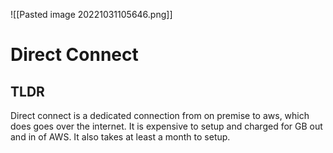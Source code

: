 ![[Pasted image 20221031105646.png]]
# Direct Connect

## TLDR
Direct connect is a dedicated connection from on premise to aws, which does goes over the internet. 
It is expensive to setup and charged for GB out and in of AWS. It also takes at least a month to setup.